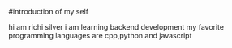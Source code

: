 #introduction of my self

hi am richi silver 
i am learning backend development 
my favorite programming languages are cpp,python and javascript
